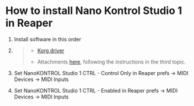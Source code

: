 # How  to install Nano Kontrol Studio 1 in Reaper

1. Install software in this order

2. > - [Korg driver](https://www.korg.com/us/support/download/)
   > 
   > - Attachments [here](https://forums.cockos.com/showthread.php?p=2005577), following the instructions in the third topic.

3. Set NanoKONTROL Studio 1 CTRL - Control Only in Reaper prefs -> MIDI Devices -> MIDI Inputs 

4. Set NanoKONTROL Studio 1 CTRL - Enabled in Reaper prefs -> MIDI Devices -> MIDI Inputs